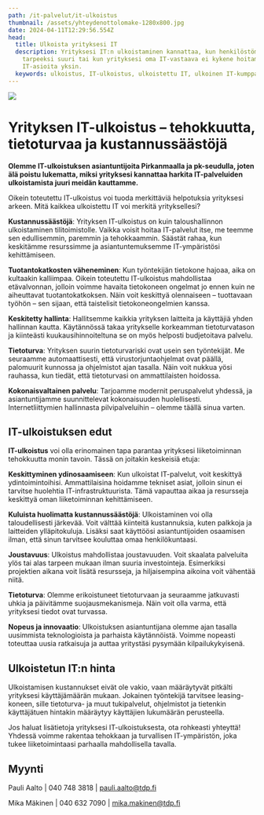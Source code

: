 ```yaml
---
path: /it-palvelut/it-ulkoistus
thumbnail: /assets/yhteydenottolomake-1280x800.jpg
date: 2024-04-11T12:29:56.554Z
head:
  title: Ulkoista yrityksesi IT
  description: Yrityksesi IT:n ulkoistaminen kannattaa, kun henkilöstömäärä on
    tarpeeksi suuri tai kun yrityksesi oma IT-vastaava ei kykene hoitamaan
    IT-asioita yksin.
  keywords: ulkoistus, IT-ulkoistus, ulkoistettu IT, ulkoinen IT-kumppani
---
```

![](/assets/yhteydenottolomake-1280x800.jpg)

# Y﻿rityksen IT-ulkoistus – tehokkuutta, tietoturvaa ja kustannussäästöjä

**Olemme IT-ulkoistuksen asiantuntijoita Pirkanmaalla ja pk-seudulla, joten älä poistu lukematta, miksi yrityksesi kannattaa harkita IT-palveluiden ulkoistamista juuri meidän kauttamme.**

Oikein toteutettu IT-ulkoistus voi tuoda merkittäviä helpotuksia yrityksesi arkeen. Mitä kaikkea ulkoistettu IT voi merkitä yrityksellesi?

**Kustannussäästöjä**: Yrityksen IT-ulkoistus on kuin taloushallinnon ulkoistaminen tilitoimistolle. Vaikka voisit hoitaa IT-palvelut itse, me teemme sen edullisemmin, paremmin ja tehokkaammin. Säästät rahaa, kun keskitämme resurssimme ja asiantuntemuksemme IT-ympäristösi kehittämiseen.

**Tuotantokatkosten väheneminen**: Kun työntekijän tietokone hajoaa, aika on kultaakin kalliimpaa. Oikein toteutettu IT-ulkoistus mahdollistaa etävalvonnan, jolloin voimme havaita tietokoneen ongelmat jo ennen kuin ne aiheuttavat tuotantokatkoksen. Näin voit keskittyä olennaiseen – tuottavaan työhön – sen sijaan, että taistelisit tietokoneongelmien kanssa.

**K﻿eskitetty hallinta**: Hallitsemme kaikkia yrityksen laitteita ja käyttäjiä yhden hallinnan kautta. Käytännössä takaa yritykselle korkeamman tietoturvatason ja kiinteästi kuukausihinnoiteltuna se on myös helposti budjetoitava palvelu.

**Tietoturva**: Yrityksen suurin tietoturvariski ovat usein sen työntekijät. Me seuraamme automaattisesti, että virustorjuntaohjelmat ovat päällä, palomuurit kunnossa ja ohjelmistot ajan tasalla. Näin voit nukkua yösi rauhassa, kun tiedät, että tietoturvasi on ammattilaisten hoidossa.

**Kokonaisvaltainen palvelu**: Tarjoamme modernit peruspalvelut yhdessä, ja asiantuntijamme suunnittelevat kokonaisuuden huolellisesti. Internetliittymien hallinnasta pilvipalveluihin – olemme täällä sinua varten.

## I﻿T-ulkoistuksen edut

**IT-ulkoistus** voi olla erinomainen tapa parantaa yrityksesi liiketoiminnan tehokkuutta monin tavoin. Tässä on joitakin keskeisiä etuja:

**Keskittyminen ydinosaamiseen**: Kun ulkoistat IT-palvelut, voit keskittyä ydintoimintoihisi. Ammattilaisina hoidamme tekniset asiat, jolloin sinun ei tarvitse huolehtia IT-infrastruktuurista. Tämä vapauttaa aikaa ja resursseja keskittyä oman liiketoiminnan kehittämiseen. 

**Kuluista huolimatta kustannussäästöjä**: Ulkoistaminen voi olla taloudellisesti järkevää. Voit välttää kiinteitä kustannuksia, kuten palkkoja ja laitteiden ylläpitokuluja. Lisäksi saat käyttöösi asiantuntijoiden osaamisen ilman, että sinun tarvitsee kouluttaa omaa henkilökuntaasi.

**Joustavuus**: Ulkoistus mahdollistaa joustavuuden. Voit skaalata palveluita ylös tai alas tarpeen mukaan ilman suuria investointeja. Esimerkiksi projektien aikana voit lisätä resursseja, ja hiljaisempina aikoina voit vähentää niitä.

**Tietoturva**: Olemme erikoistuneet tietoturvaan ja seuraamme jatkuvasti uhkia ja päivitämme suojausmekanismeja. Näin voit olla varma, että yrityksesi tiedot ovat turvassa. 

**Nopeus ja innovaatio**: Ulkoistuksen asiantuntijana olemme ajan tasalla uusimmista teknologioista ja parhaista käytännöistä. Voimme nopeasti toteuttaa uusia ratkaisuja ja auttaa yritystäsi pysymään kilpailukykyisenä.  

## Ulkoistetun IT:n hinta

U﻿lkoistamisen kustannukset eivät ole vakio, vaan määräytyvät pitkälti yrityksesi käyttäjämäärän mukaan. Jokainen työntekijä tarvitsee leasing-koneen, sille tietoturva- ja muut tukipalvelut, ohjelmistot ja tietenkin käyttäjätuen hintakin määräytyy käyttäjien lukumäärän perusteella.

Jos haluat lisätietoja yrityksesi IT-ulkoistuksesta, ota rohkeasti yhteyttä! Yhdessä voimme rakentaa tehokkaan ja turvallisen IT-ympäristön, joka tukee liiketoimintaasi parhaalla mahdollisella tavalla.

## Myynti

P﻿auli Aalto | 040 748 3818 | pauli.aalto@tdp.fi

M﻿ika Mäkinen | 040 632 7090 | mika.makinen@tdp.fi